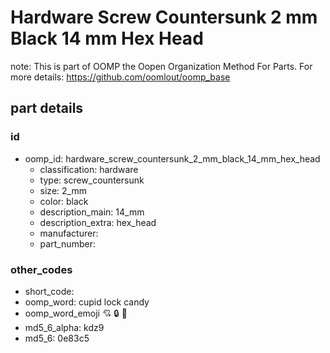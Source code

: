 # Hardware Screw Countersunk 2 mm Black 14 mm Hex Head  

note: This is part of OOMP the Oopen Organization Method For Parts. For more details: https://github.com/oomlout/oomp_base

##  part details





### id
* oomp_id: hardware_screw_countersunk_2_mm_black_14_mm_hex_head
  * classification: hardware
  * type: screw_countersunk
  * size: 2_mm
  * color: black
  * description_main: 14_mm
  * description_extra: hex_head
  * manufacturer: 
  * part_number: 

### other_codes
* short_code: 
* oomp_word: cupid lock candy
* oomp_word_emoji :cupid: :lock: :candy:
* md5_6_alpha: kdz9
* md5_6: 0e83c5